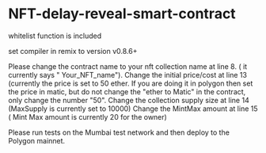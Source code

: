 # NFT-delay-reveal-smart-contract
whitelist function is included
 
set compiler in remix to version v0.8.6+

Please change the contract name to your nft collection name at line 8. ( it currently says " Your_NFT_name"). Change the initial price/cost at line 13 (currently the price is set to 50 ether. If you are doing it in polygon then set the price in matic, but do not change the "ether to Matic" in the contract, only change the number "50". Change the collection supply size at line 14 (MaxSupply is currently set to 10000) Change the MintMax amount at line 15 ( Mint Max amount is currently 20 for the owner)

Please run tests on the Mumbai test network and then deploy to the Polygon mainnet.
